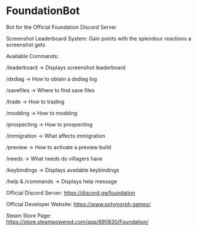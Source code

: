 # FoundationBot
Bot for the Official Foundation Discord Server

Screenshot Leaderboard System: Gain points with the splendour reactions a screenshot gets

Available Commands:

/leaderboard -> Displays screenshot leaderboard

/dxdiag -> How to obtain a dxdiag log

/savefiles -> Where to find save files

/trade -> How to trading

/modding -> How to modding

/prospecting -> How to prospecting

/immigration -> What affects immigration

/preview -> How to activate a preview build

/needs -> What needs do villagers have

/keybindings -> Displays available keybindings

/help & /commands -> Displays help message

Official Discord Server: https://discord.gg/foundation

Official Developer Website: https://www.polymorph.games/

Steam Store Page: https://store.steampowered.com/app/690830/Foundation/

